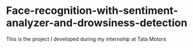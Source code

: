 # Face-recognition-with-sentiment-analyzer-and-drowsiness-detection
This is the project I developed during my internship at Tata Motors
